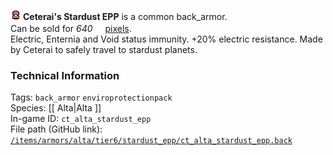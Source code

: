 ![ ](https://raw.githubusercontent.com/Ceterai/Enternia/main/items/armors/alta/tier6/stardust_epp/icon.png) **Ceterai's Stardust EPP** is a common back_armor.  
Can be sold for *640* <img src="https://starbounder.org/mediawiki/images/2/21/Pixel.png" width="12" height="16"/> [pixels](https://starbounder.org/Pixel).  
Electric, Enternia and Void status immunity. +20% electric resistance. Made by Ceterai to safely travel to stardust planets.

### Technical Information

Tags: `back_armor` `enviroprotectionpack`  
Species: [[ Alta|Alta ]]  
In-game ID: `ct_alta_stardust_epp`  
File path (GitHub link): [`/items/armors/alta/tier6/stardust_epp/ct_alta_stardust_epp.back`](https://github.com/Ceterai/Enternia/blob/main/items/armors/alta/tier6/stardust_epp/ct_alta_stardust_epp.back)
